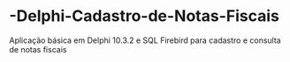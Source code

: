 # -Delphi-Cadastro-de-Notas-Fiscais
Aplicação básica em Delphi 10.3.2 e SQL Firebird para cadastro e consulta de notas fiscais
